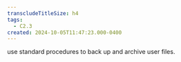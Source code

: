 ```yaml
---
transcludeTitleSize: h4
tags:
  - C2.3
created: 2024-10-05T11:47:23.000-0400
---
```

use standard procedures to back up and archive user files.